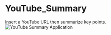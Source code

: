 # YouTube_Summary
Insert a YouTube URL then summarize key points.
![YouTube Summary Application](https://github.com/huntahgarcia/YouTube_Summary/assets/140458716/976dea8a-9292-4b5f-9689-15a7ad8c3a45)
